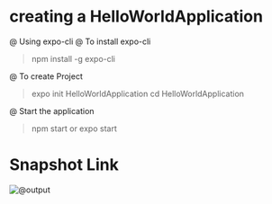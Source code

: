 # creating a HelloWorldApplication

@ Using expo-cli 
@ To install expo-cli
> npm install -g expo-cli

@ To create Project
> expo init HelloWorldApplication
> cd HelloWorldApplication

@ Start the application
> npm start or expo start

# Snapshot Link
![@output](https://user-images.githubusercontent.com/84439115/119301804-abdaa180-bc80-11eb-8615-0142b2e792fd.png)

